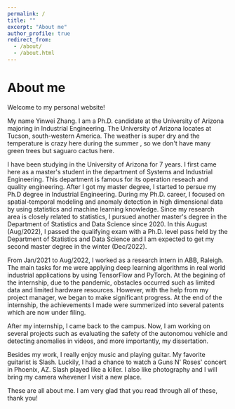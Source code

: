 ```yaml
---
permalink: /
title: ""
excerpt: "About me"
author_profile: true
redirect_from: 
  - /about/
  - /about.html
---
```


About me
======
Welcome to my personal website!

My name Yinwei Zhang. I am a Ph.D. candidate at the University of Arizona majoring in Industrial Engineering. The University of Arizona locates at Tucson, south-western America. The weather is super dry and the temperature is crazy here during the summer , so we don't have many green trees but saguaro cactus here.   

I have been studying in the University of Arizona for 7 years. I first came here as a master's student in the department of Systems and Industrial Engineering. This department is famous for its operation reseach and quality engineering. After I got my master degree, I started to persue my Ph.D degree in Industrial Engineering. During my Ph.D. career, I focused on spatial-temporal modeling and anomaly detection in high dimensional data by using statistics and machine learning knowledge. Since my research area is closely related to statistics, I pursued another master's degree in the Department of Statistics and Data Science since 2020. In this August (Aug/2022), I passed the qualifying exam with a Ph.D. level pass held by the Department of Statistics and Data Science and I am expected to get my second master degree in the winter (Dec/2022). 

From Jan/2021 to Aug/2022, I worked as a research intern in ABB, Raleigh. The main tasks for me were applying deep learning algorithms in real world industrial applications by using TensorFlow and PyTorch. At the begining of the internship, due to the pandemic, obstacles occurred such as limited data and limited hardware resources. However, with the help from my project manager, we began to make significant progress. At the end of the internship, the achievements I made were summerized into several patents which are now under filing.

After my internship, I came back to the campus. Now, I am working on several projects such as evaluating the safety of the autonomou vehicle and detecting anomalies in videos, and more importantly, my dissertation.

Besides my work, I really enjoy music and playing guitar. My favorite guitarist is Slash. Luckily, I had a chance to watch a Guns N' Roses' concert in Phoenix, AZ. Slash played like a killer. I also like photography and I will bring my camera whevener I visit a new place.

These are all about me. I am very glad that you read through all of these, thank you!
